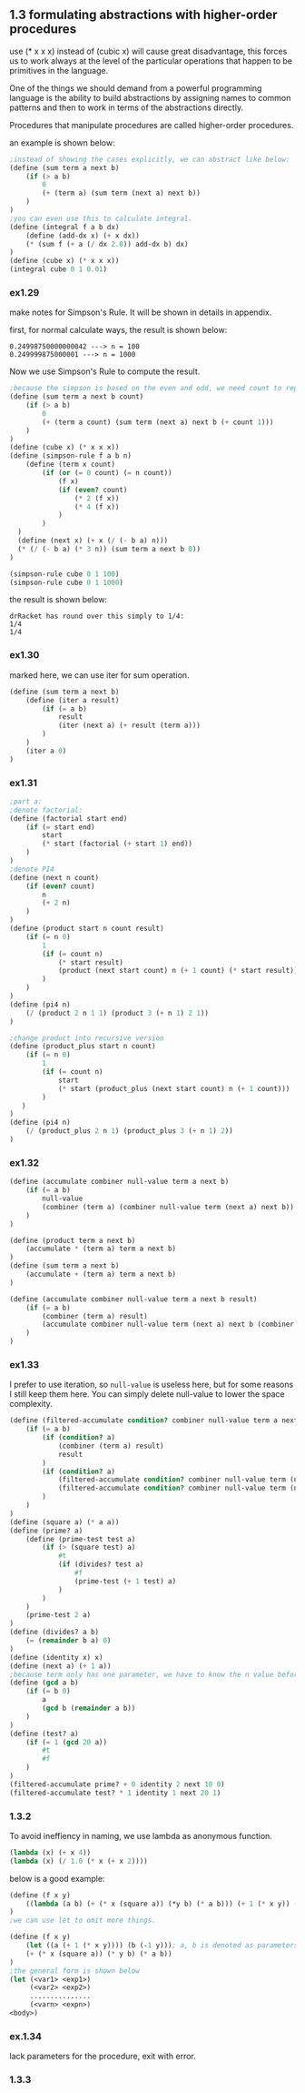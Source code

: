 ## 1.3 formulating abstractions with higher-order procedures
use (* x x x) instead of (cubic x) will cause great disadvantage, this forces us to work always at the level of the particular operations that happen to be primitives in the language.

One of the things we should demand from a powerful programming language is the ability to build abstractions by assigning names to common patterns and then to work in terms of the abstractions directly.

Procedures that manipulate procedures are called higher-order procedures.

an example is shown below:
```scheme
;instead of showing the cases explicitly, we can abstract like below:
(define (sum term a next b)
    (if (> a b)
        0
        (+ (term a) (sum term (next a) next b))
    )
)
;you can even use this to calculate integral.
(define (integral f a b dx)
    (define (add-dx x) (+ x dx))
    (* (sum f (+ a (/ dx 2.0)) add-dx b) dx)
)
(define (cube x) (* x x x))
(integral cube 0 1 0.01)
```
### ex1.29
make notes for Simpson's Rule. It will be shown in details in appendix.

first, for normal calculate ways, the result is shown below:
```
0.24998750000000042 ---> n = 100
0.249999875000001 ---> n = 1000
```
Now we use Simpson's Rule to compute the result.
```scheme
;because the simpson is based on the even and odd, we need count to represent it better.
(define (sum term a next b count)
    (if (> a b)
        0
        (+ (term a count) (sum term (next a) next b (+ count 1)))
    )
)
(define (cube x) (* x x x))
(define (simpson-rule f a b n)
    (define (term x count)
        (if (or (= 0 count) (= n count))
            (f x)
            (if (even? count)
                (* 2 (f x))
                (* 4 (f x))
            )
        )
  )
  (define (next x) (+ x (/ (- b a) n)))
  (* (/ (- b a) (* 3 n)) (sum term a next b 0))
)

(simpson-rule cube 0 1 100)
(simpson-rule cube 0 1 1000)
```
the result is shown below:
```
drRacket has round over this simply to 1/4:
1/4
1/4
```
### ex1.30
marked here, we can use iter for sum operation.
```scheme
(define (sum term a next b)
    (define (iter a result)
        (if (= a b)
            result
            (iter (next a) (+ result (term a)))
        )
    )
    (iter a 0)
)
```
### ex1.31
```scheme
;part a:
;denote factorial:
(define (factorial start end)
    (if (= start end)
        start
        (* start (factorial (+ start 1) end))
    )
)
;denote PI4
(define (next n count)
    (if (even? count)
        n
        (+ 2 n)
    )
)
(define (product start n count result)
    (if (= n 0)
        1
        (if (= count n)
            (* start result)
            (product (next start count) n (+ 1 count) (* start result))
        )
    )
)
(define (pi4 n)   
    (/ (product 2 n 1 1) (product 3 (+ n 1) 2 1))
)

;change product into recursive version
(define (product_plus start n count)
    (if (= n 0)
        1
        (if (= count n)
            start
            (* start (product_plus (next start count) n (+ 1 count)))
        )
   )
)
(define (pi4 n)
    (/ (product_plus 2 n 1) (product_plus 3 (+ n 1) 2))
)
```
### ex1.32
```scheme
(define (accumulate combiner null-value term a next b)
    (if (= a b)
        null-value
        (combiner (term a) (combiner null-value term (next a) next b))
    )
)

(define (product term a next b)
    (accumulate * (term a) term a next b)
)
(define (sum term a next b)
    (accumulate + (term a) term a next b)
)

(define (accumulate combiner null-value term a next b result)
    (if (= a b)
        (combiner (term a) result)
        (accumulate combiner null-value term (next a) next b (combiner (term a) result))
    )
)
```
### ex1.33
I prefer to use iteration, so `null-value` is useless here, but for some reasons I still keep them here. You can simply delete null-value to lower the space complexity.
```scheme
(define (filtered-accumulate condition? combiner null-value term a next b result)
    (if (= a b)
        (if (condition? a)
            (combiner (term a) result)
            result
        )
        (if (condition? a)
            (filtered-accumulate condition? combiner null-value term (next a) next b (combiner (term a) result))
            (filtered-accumulate condition? combiner null-value term (next a) next b result)
        )
    )
)
(define (square a) (* a a))
(define (prime? a)
    (define (prime-test test a)
        (if (> (square test) a)
            #t
            (if (divides? test a)
                #f
                (prime-test (+ 1 test) a)
            )
        )
    )
    (prime-test 2 a)
)
(define (divides? a b)
    (= (remainder b a) 0)
)
(define (identity x) x)
(define (next a) (+ 1 a))
;because term only has one parameter, we have to know the n value beforehand. assume the n is 20.
(define (gcd a b)
    (if (= b 0)
        a
        (gcd b (remainder a b))
    )
)
(define (test? a)
    (if (= 1 (gcd 20 a))
        #t
        #f
    )
)
(filtered-accumulate prime? + 0 identity 2 next 10 0)
(filtered-accumulate test? * 1 identity 1 next 20 1)
```
### 1.3.2
To avoid ineffiency in naming, we use lambda as anonymous function.

```scheme
(lambda (x) (+ x 4))
(lambda (x) (/ 1.0 (* x (+ x 2))))
```
below is a good example:
```scheme
(define (f x y)
    ((lambda (a b) (+ (* x (square a)) (*y b) (* a b))) (+ 1 (* x y)) (- 1 y))
)
;we can use let to omit more things.

(define (f x y)
    (let ((a (+ 1 (* x y)))) (b (-1 y))); a, b is denoted as parameters.
    (+ (* x (square a)) (* y b) (* a b))
)
;the general form is shown below
(let (<var1> <exp1>)
     (<var2> <exp2>)
     ...............
     (<varn> <expn>)
<body>)
```

### ex.1.34
lack parameters for the procedure, exit with error.

### 1.3.3
